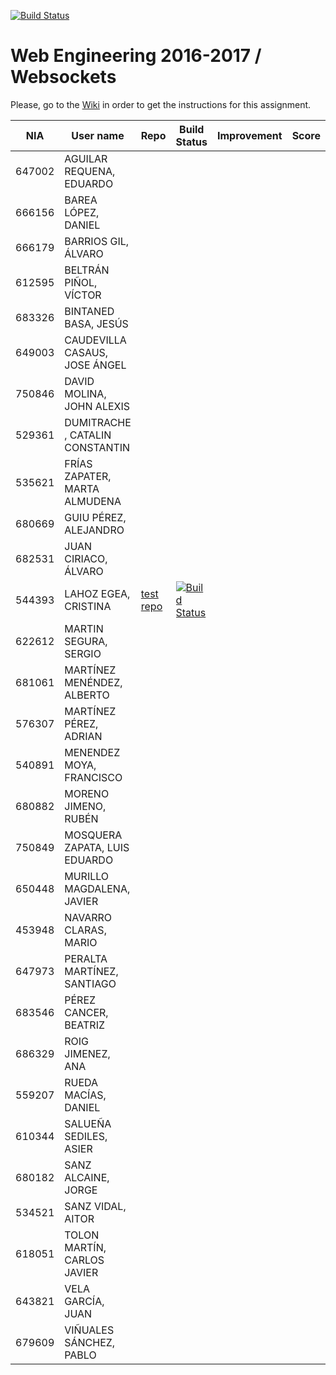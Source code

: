 [![Build Status](https://travis-ci.org/UNIZAR-30246-WebEngineering/lab4-websockets.svg?branch=master)](https://travis-ci.org/UNIZAR-30246-WebEngineering/lab4-websockets)
# Web Engineering 2016-2017 / Websockets
Please, go to the [Wiki](https://github.com/UNIZAR-30246-WebEngineering/lab4-websockets/wiki) in order to get the instructions for this assignment.

NIA    | User name | Repo | Build Status | Improvement | Score
-------|-----------|------|--------------|-------------|--------
647002 | AGUILAR REQUENA, EDUARDO 
666156 | BAREA LÓPEZ, DANIEL 
666179 | BARRIOS GIL, ÁLVARO 
612595 | BELTRÁN PIÑOL, VÍCTOR 
683326 | BINTANED BASA, JESÚS 
649003 | CAUDEVILLA CASAUS, JOSE ÁNGEL
750846 | DAVID MOLINA, JOHN ALEXIS 
529361 | DUMITRACHE , CATALIN  CONSTANTIN 
535621 | FRÍAS ZAPATER, MARTA ALMUDENA
680669 | GUIU PÉREZ, ALEJANDRO 
682531 | JUAN CIRIACO, ÁLVARO 
544393 | LAHOZ EGEA, CRISTINA  | [test repo](https://github.com/cristinalahoz/lab4-websockets/tree/test) | [![Build Status](https://travis-ci.org/cristinalahoz/lab4-websockets.svg?branch=test)](https://travis-ci.org/cristinalahoz/lab4-websockets)
622612 | MARTIN SEGURA, SERGIO  
681061 | MARTÍNEZ MENÉNDEZ, ALBERTO 
576307 | MARTÍNEZ PÉREZ, ADRIAN 
540891 | MENENDEZ MOYA, FRANCISCO 
680882 | MORENO JIMENO, RUBÉN 
750849 | MOSQUERA ZAPATA, LUIS EDUARDO 
650448 | MURILLO MAGDALENA, JAVIER 
453948 | NAVARRO CLARAS, MARIO 
647973 | PERALTA MARTÍNEZ, SANTIAGO 
683546 | PÉREZ CANCER, BEATRIZ 
686329 | ROIG JIMENEZ, ANA
559207 | RUEDA MACÍAS, DANIEL 
610344 | SALUEÑA SEDILES, ASIER 
680182 | SANZ ALCAINE, JORGE 
534521 | SANZ VIDAL, AITOR 
618051 | TOLON MARTÍN, CARLOS JAVIER 
643821 | VELA GARCÍA, JUAN 
679609 | VIÑUALES SÁNCHEZ, PABLO 
